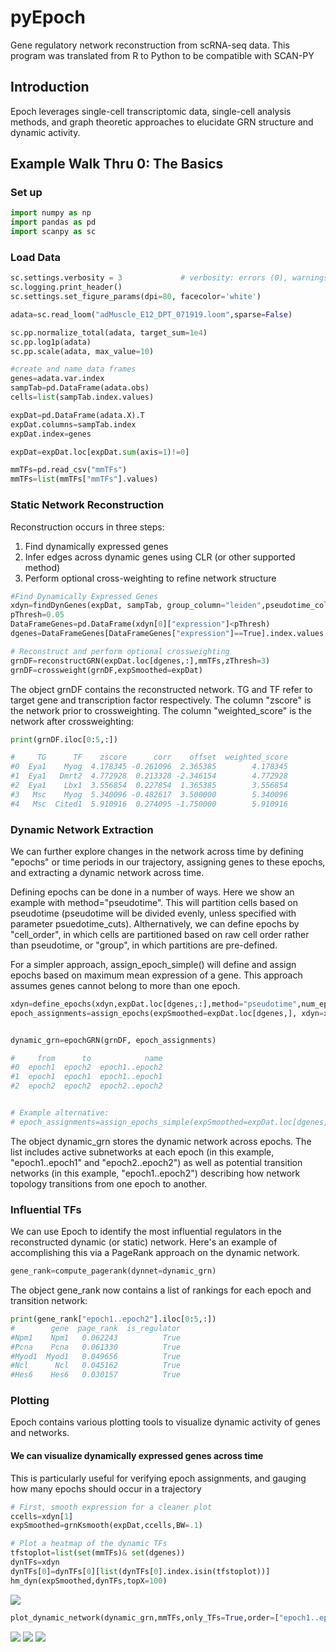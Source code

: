 # pyEpoch

Gene regulatory network reconstruction from scRNA-seq data. This program was translated from R to Python to be compatible with SCAN-PY


## Introduction
Epoch leverages single-cell transcriptomic data, single-cell analysis methods, and graph theoretic approaches to elucidate GRN structure and dynamic activity. 

## Example Walk Thru 0: The Basics

### Set up
```Python
import numpy as np
import pandas as pd
import scanpy as sc

```
### Load Data

```Python
sc.settings.verbosity = 3             # verbosity: errors (0), warnings (1), info (2), hints (3)
sc.logging.print_header()
sc.settings.set_figure_params(dpi=80, facecolor='white')

adata=sc.read_loom("adMuscle_E12_DPT_071919.loom",sparse=False)

sc.pp.normalize_total(adata, target_sum=1e4)
sc.pp.log1p(adata)
sc.pp.scale(adata, max_value=10)

#create and name data frames
genes=adata.var.index
sampTab=pd.DataFrame(adata.obs)
cells=list(sampTab.index.values)

expDat=pd.DataFrame(adata.X).T
expDat.columns=sampTab.index
expDat.index=genes

expDat=expDat.loc[expDat.sum(axis=1)!=0]

mmTFs=pd.read_csv("mmTFs")
mmTFs=list(mmTFs["mmTFs"].values)
```
### Static Network Reconstruction
Reconstruction occurs in three steps: 

1. Find dynamically expressed genes
2. Infer edges across dynamic genes using CLR (or other supported method)
3. Perform optional cross-weighting to refine network structure
``` Python
#Find Dynamically Expressed Genes
xdyn=findDynGenes(expDat, sampTab, group_column="leiden",pseudotime_column="dpt_pseudotime")
pThresh=0.05
DataFrameGenes=pd.DataFrame(xdyn[0]["expression"]<pThresh)
dgenes=DataFrameGenes[DataFrameGenes["expression"]==True].index.values

# Reconstruct and perform optional crossweighting
grnDF=reconstructGRN(expDat.loc[dgenes,:],mmTFs,zThresh=3)
grnDF=crossweight(grnDF,expSmoothed=expDat)
```
The object grnDF contains the reconstructed network. TG and TF refer to target gene and transcription factor respectively. The column "zscore" is the network prior to crossweighting. The column "weighted_score" is the network after crossweighting:

```Python
print(grnDF.iloc[0:5,:])

#     TG      TF    zscore      corr    offset  weighted_score
#0  Eya1    Myog  4.178345 -0.261096  2.365385        4.178345
#1  Eya1   Dmrt2  4.772928  0.213328 -2.346154        4.772928
#2  Eya1    Lbx1  3.556854  0.227854  1.365385        3.556854
#3   Msc    Myog  5.340096 -0.482617  3.500000        5.340096
#4   Msc  Cited1  5.910916  0.274095 -1.750000        5.910916
```

### Dynamic Network Extraction
We can further explore changes in the network across time by defining "epochs" or time periods in our trajectory, assigning genes to these epochs, and extracting a dynamic network across time.  

Defining epochs can be done in a number of ways. Here we show an example with method="pseudotime". This will partition cells based on pseudotime (pseudotime will be divided evenly, unless specified with parameter psuedotime_cuts). Althernatively, we can define epochs by "cell_order", in which cells are partitioned based on raw cell order rather than pseudotime, or "group", in which partitions are pre-defined.  

For a simpler approach, assign_epoch_simple() will define and assign epochs based on maximum mean expression of a gene. This approach assumes genes cannot belong to more than one epoch.

```Python
xdyn=define_epochs(xdyn,expDat.loc[dgenes,:],method="pseudotime",num_epochs=2)
epoch_assignments=assign_epochs(expSmoothed=expDat.loc[dgenes,], xdyn=xdyn, method="active_expression")


dynamic_grn=epochGRN(grnDF, epoch_assignments)

#     from      to            name
#0  epoch1  epoch2  epoch1..epoch2
#1  epoch1  epoch1  epoch1..epoch1
#2  epoch2  epoch2  epoch2..epoch2


# Example alternative:
# epoch_assignments=assign_epochs_simple(expSmoothed=expDat.loc[dgenes,],xdyn=xdyn,num_epochs=2)
```
  The object dynamic_grn stores the dynamic network across epochs. The list includes active subnetworks at each epoch (in this example, "epoch1..epoch1" and "epoch2..epoch2") as well as potential transition networks (in this example, "epoch1..epoch2") describing how network topology transitions from one epoch to another.


### Influential TFs
We can use Epoch to identify the most influential regulators in the reconstructed dynamic (or static) network. Here's an example of accomplishing this via a PageRank approach on the dynamic network. 

```Python
gene_rank=compute_pagerank(dynnet=dynamic_grn)
```
The object gene_rank now contains a list of rankings for each epoch and transition network:

```Python
print(gene_rank["epoch1..epoch2"].iloc[0:5,:])
#        gene  page_rank  is_regulator
#Npm1    Npm1   0.062243          True
#Pcna    Pcna   0.061330          True
#Myod1  Myod1   0.049656          True
#Ncl      Ncl   0.045162          True
#Hes6    Hes6   0.030157          True
```
### Plotting
Epoch contains various plotting tools to visualize dynamic activity of genes and networks.


#### We can visualize dynamically expressed genes across time
This is particularly useful for verifying epoch assignments, and gauging how many epochs should occur in a trajectory
```Python
# First, smooth expression for a cleaner plot
ccells=xdyn[1]
expSmoothed=grnKsmooth(expDat,ccells,BW=.1)

# Plot a heatmap of the dynamic TFs
tfstoplot=list(set(mmTFs)& set(dgenes))
dynTFs=xdyn
dynTFs[0]=dynTFs[0][list(dynTFs[0].index.isin(tfstoplot))]
hm_dyn(expSmoothed,dynTFs,topX=100)
```
<img src="img/heatmap.png">

```Python
plot_dynamic_network(dynamic_grn,mmTFs,only_TFs=True,order=["epoch1..epoch1","epoch1..epoch2","epoch2..epoch2"])
```

<img src="img/epoch_plot1.png">
<img src="img/epoch_plot2.png">
<img src="img/epoch_plot3.png">

